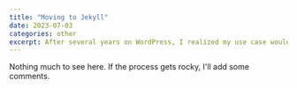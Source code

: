 ```yaml
---
title: "Moving to Jekyll"
date: 2023-07-03
categories: other
excerpt: After several years on WordPress, I realized my use case would be better suited for a static generator like Jekyll. To better maintainability and security!
---
```


Nothing much to see here. If the process gets rocky, I'll add some comments.
